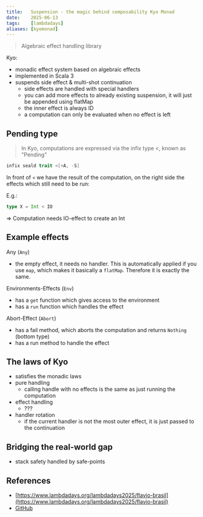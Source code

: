 ```yaml
---
title:   Suspension - the magic behind composability Kyo Monad
date:    2025-06-13
tags:    [lambdadays]
aliases: [kyomonad]
---
```


> Algebraic effect handling library

Kyo:

- monadic effect system based on algebraic effects
- implemented in Scala 3
- suspends side effect & multi-shot continuation
    - side effects are handled with special handlers
    - you can add more effects to already existing suspension, it will just be
      appended using flatMap
    - the inner effect is always ID
    - a computation can only be evaluated when no effect is left

## Pending type

> In Kyo, computations are expressed via the infix type <, known as "Pending"

```scala
infix seald trait <[+A, -S]
```

In front of `<` we have the result of the computation, on the right side the
effects which still need to be run:

E.g.:

```scala
type X = Int < IO
``` 

=> Computation needs IO-effect to create an Int 

## Example effects

Any (`Any`)

- the empty effect, it needs no handler. This is automatically applied if you
  use `map`, which makes it basically a `flatMap`. Therefore it is exactly the
  same.

Environments-Effects (`Env`)

- has a `get` function which gives access to the environment
- has a `run` function which handles the effect

Abort-Effect (`Abort`)

- has a fail method, which aborts the computation and returns `Nothing` (bottom
  type)
- has a run method to handle the effect

## The laws of Kyo

- satisfies the monadic laws
- pure handling
    - calling handle with no effects is the same as just running the computation
- effect handling
    - ???
- handler rotation
    - if the current handler is not the most outer effect, it is just passed to
      the continuation

## Bridging the real-world gap

- stack safety handled by safe-points


## References

- [https://www.lambdadays.org/lambdadays2025/flavio-brasil](https://www.lambdadays.org/lambdadays2025/flavio-brasil)
- [GitHub](https://github.com/getkyo/kyo/)

